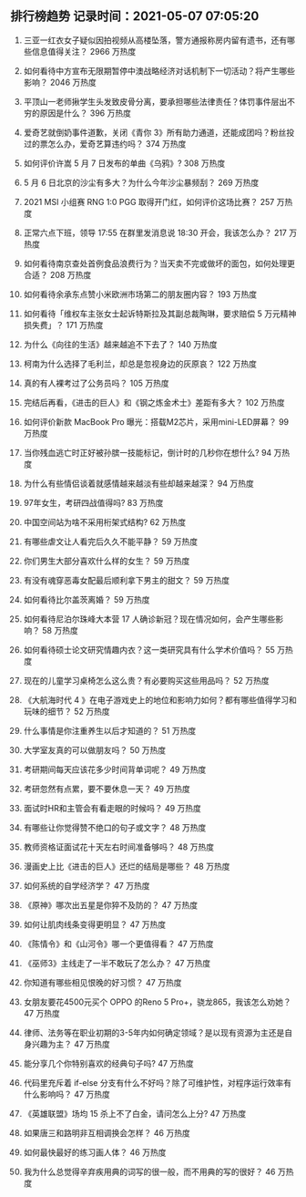 
## 排行榜趋势 记录时间：2021-05-07 07:05:20
  
  1. 三亚一红衣女子疑似因拍视频从高楼坠落，警方通报称房内留有遗书，还有哪些信息值得关注？ 2966 万热度
    
  2. 如何看待中方宣布无限期暂停中澳战略经济对话机制下一切活动？将产生哪些影响？ 2046 万热度
    
  3. 平顶山一老师揪学生头发致皮骨分离，要承担哪些法律责任？体罚事件层出不穷的原因是什么？ 396 万热度
    
  4. 爱奇艺就倒奶事件道歉，关闭《青你 3》所有助力通道，还能成团吗？粉丝投过的票怎么办，爱奇艺算违约吗？ 374 万热度
    
  5. 如何评价许嵩 5 月 7 日发布的单曲《乌鸦》? 308 万热度
    
  6. 5 月 6 日北京的沙尘有多大？为什么今年沙尘暴频刮？ 269 万热度
    
  7. 2021 MSI 小组赛 RNG 1:0 PGG 取得开门红，如何评价这场比赛？ 257 万热度
    
  8. 正常六点下班，领导 17:55 在群里发消息说 18:30 开会，我该怎么办？ 217 万热度
    
  9. 如何看待南京查处首例食品浪费行为？当天卖不完或做坏的面包，如何处理更合适？ 208 万热度
    
  10. 如何看待余承东点赞小米欧洲市场第二的朋友圈内容？ 193 万热度
    
  11. 如何看待「维权车主张女士起诉特斯拉及其副总裁陶琳，要求赔偿 5 万元精神损失费」？ 171 万热度
    
  12. 为什么《向往的生活》越来越追不下去了？ 140 万热度
    
  13. 柯南为什么选择了毛利兰，却总是忽视身边的灰原哀？ 122 万热度
    
  14. 真的有人裸考过了公务员吗？ 105 万热度
    
  15. 完结后再看，《进击的巨人》和《钢之炼金术士》差距有多大？ 102 万热度
    
  16. 如何评价新款 MacBook Pro 曝光：搭载M2芯片，采用mini-LED屏幕？ 99 万热度
    
  17. 当你残血逃亡时正好被孙膑一技能标记，倒计时的几秒你在想什么? 94 万热度
    
  18. 为什么有些情侣谈着就感情越来越淡有些却越来越深？ 94 万热度
    
  19. 97年女生，考研四战值得吗? 83 万热度
    
  20. 中国空间站为啥不采用桁架式结构? 62 万热度
    
  21. 有哪些虐文让人看完后久久不能平静？ 59 万热度
    
  22. 你们男生大部分喜欢什么样的女生？ 59 万热度
    
  23. 有没有魂穿恶毒女配最后顺利拿下男主的甜文？ 59 万热度
    
  24. 如何看待比尔盖茨离婚？ 59 万热度
    
  25. 如何看待尼泊尔珠峰大本营 17 人确诊新冠？现在情况如何，会产生哪些影响？ 58 万热度
    
  26. 如何看待硕士论文研究情趣内衣？这一类研究具有什么学术价值吗？ 55 万热度
    
  27. 现在的儿童学习桌椅怎么这么贵？有必要购买这些用品吗？ 52 万热度
    
  28. 《大航海时代 4 》在电子游戏史上的地位和影响力如何？都有哪些值得学习和玩味的细节？ 52 万热度
    
  29. 什么事情是你注重养生以后才知道的？ 51 万热度
    
  30. 大学室友真的可以做朋友吗？ 50 万热度
    
  31. 考研期间每天应该花多少时间背单词呢？ 49 万热度
    
  32. 考研忽然有点累，要不要休息一天？ 49 万热度
    
  33. 面试时HR和主管会有看走眼的时候吗？ 49 万热度
    
  34. 有哪些让你觉得赞不绝口的句子或文字？ 48 万热度
    
  35. 教师资格证面试花十天左右时间准备够吗？ 48 万热度
    
  36. 漫画史上比《进击的巨人》还烂的结局是哪些？ 48 万热度
    
  37. 如何系统的自学经济学？ 47 万热度
    
  38. 《原神》哪次出五星是你猝不及防的？ 47 万热度
    
  39. 如何让肌肉线条变得更明显？ 47 万热度
    
  40. 《陈情令》和《山河令》哪一个更值得看？ 47 万热度
    
  41. 《巫师3》主线走了一半不敢玩了怎么办？ 47 万热度
    
  42. 你知道有哪些相见恨晚的好习惯？ 47 万热度
    
  43. 女朋友要花4500元买个 OPPO 的Reno 5 Pro+，骁龙865，我该怎么劝她？ 47 万热度
    
  44. 律师、法务等在职业初期的3-5年内如何确定领域？是以现有资源为主还是自身兴趣为主？ 47 万热度
    
  45. 能分享几个你特别喜欢的经典句子吗? 47 万热度
    
  46. 代码里充斥着 if-else 分支有什么不好吗？除了可维护性，对程序运行效率有什么影响吗？ 47 万热度
    
  47. 《英雄联盟》场均 15 杀上不了白金，请问怎么上分? 47 万热度
    
  48. 如果唐三和路明非互相调换会怎样？ 46 万热度
    
  49. 如何最快最好的练习画人体？ 46 万热度
    
  50. 我为什么总觉得辛弃疾用典的词写的很一般，而不用典的写的很好？ 46 万热度
    